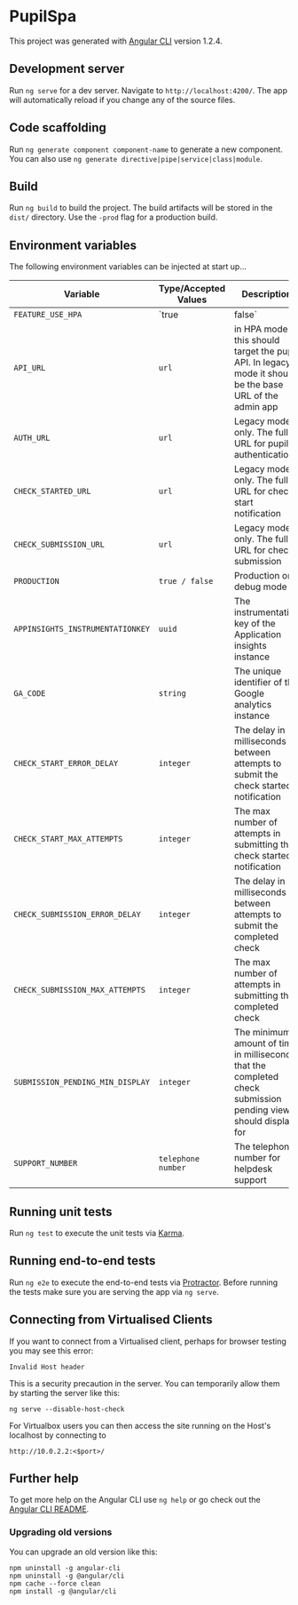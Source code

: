 # PupilSpa

This project was generated with [Angular CLI](https://github.com/angular/angular-cli) version 1.2.4.

## Development server

Run `ng serve` for a dev server. Navigate to `http://localhost:4200/`. The app will automatically reload if you change any of the source files.

## Code scaffolding

Run `ng generate component component-name` to generate a new component. You can also use `ng generate directive|pipe|service|class|module`.

## Build

Run `ng build` to build the project. The build artifacts will be stored in the `dist/` directory. Use the `-prod` flag for a production build.

## Environment variables

The following environment variables can be injected at start up...

|Variable   |Type/Accepted Values   |Description   |
|---|---|---|
|`FEATURE_USE_HPA`   |`true|false`   |when `false` the SPA runs in legacy mode, and communicates directly with the admin app endpoints.  `true` will run in HPA mode, with a single endpoint for login and submission of data to various azure storage queues via HTTPS   |
|`API_URL`   |`url`   |in HPA mode this should target the pupil API.  In legacy mode it should be the base URL of the admin app   |
|`AUTH_URL`   |`url`   |Legacy mode only.  The full URL for pupil authentication   |
|`CHECK_STARTED_URL`   |`url`   |Legacy mode only.  The full URL for check start notification   |
|`CHECK_SUBMISSION_URL`   |`url`   |Legacy mode only.  The full URL for check submission   |
|`PRODUCTION`   |`true / false`   |Production or debug mode   |
|`APPINSIGHTS_INSTRUMENTATIONKEY`   |`uuid`   |The instrumentation key of the Application insights instance   |
|`GA_CODE`   |`string`   |The unique identifier of the Google analytics instance   |
|`CHECK_START_ERROR_DELAY`   |`integer`   |The delay in milliseconds between attempts to submit the check started notification   |
|`CHECK_START_MAX_ATTEMPTS`   |`integer`   |The max number of attempts in submitting the check started notification   |
|`CHECK_SUBMISSION_ERROR_DELAY`   |`integer`   |The delay in milliseconds between attempts to submit the completed check   |
|`CHECK_SUBMISSION_MAX_ATTEMPTS`   |`integer`   |The max number of attempts in submitting the completed check   |
|`SUBMISSION_PENDING_MIN_DISPLAY`   |`integer`   |The minimum amount of time in milliseconds that the completed check submission pending view should display for   |
|`SUPPORT_NUMBER`   |`telephone number`   |The telephone number for helpdesk support   |

## Running unit tests

Run `ng test` to execute the unit tests via [Karma](https://karma-runner.github.io).

## Running end-to-end tests

Run `ng e2e` to execute the end-to-end tests via [Protractor](http://www.protractortest.org/).
Before running the tests make sure you are serving the app via `ng serve`.

## Connecting from Virtualised Clients

If you want to connect from a Virtualised client, perhaps for browser testing you may see this error:

```
Invalid Host header
```

This is a security precaution in the server.  You can temporarily allow them by starting 
the server like this: 

```shell
ng serve --disable-host-check
```

For Virtualbox users you can then access the site running on the Host's localhost by connecting to

```
http://10.0.2.2:<$port>/
```
## Further help

To get more help on the Angular CLI use `ng help` or go check out the [Angular CLI README](https://github.com/angular/angular-cli/blob/master/README.md).

### Upgrading old versions

You can upgrade an old version like this:

```shell
npm uninstall -g angular-cli
npm uninstall -g @angular/cli
npm cache --force clean
npm install -g @angular/cli
``` 

